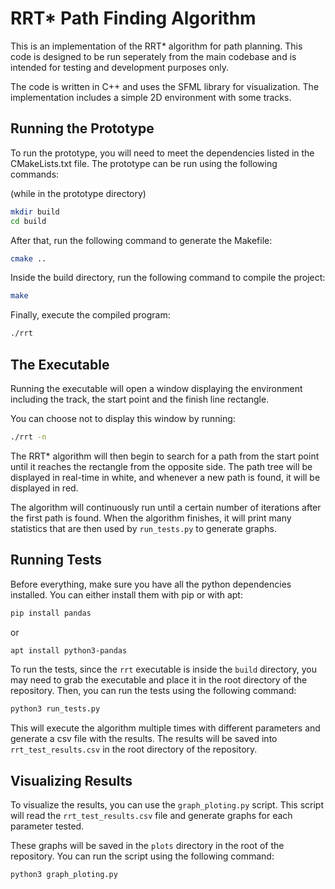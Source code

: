 # RRT* Path Finding Algorithm

This is an implementation of the RRT* algorithm for path planning. This code is designed to be run seperately from the main codebase and is intended for testing and development purposes only.

The code is written in C++ and uses the SFML library for visualization. The implementation includes a simple 2D environment with some tracks. 

## Running the Prototype

To run the prototype, you will need to meet the dependencies listed in the CMakeLists.txt file. The prototype can be run using the following commands:

(while in the prototype directory)
```bash
mkdir build
cd build
```

After that, run the following command to generate the Makefile:

```bash
cmake ..
```

Inside the build directory, run the following command to compile the project:

```bash
make
```

Finally, execute the compiled program:

```bash
./rrt
```

## The Executable

Running the executable will open a window displaying the environment including the track, the start point and the finish line rectangle.

You can choose not to display this window by running:

```bash
./rrt -n
```

The RRT* algorithm will then begin to search for a path from the start point until it reaches the rectangle from the opposite side. The path tree will be displayed in real-time in white, and whenever a new path is found, it will be displayed in red. 

The algorithm will continuously run until a certain number of iterations after the first path is found. When the algorithm finishes, it will print many statistics that are then used by `run_tests.py` to generate graphs.

## Running Tests

Before everything, make sure you have all the python dependencies installed. You can either install them with pip or with apt:

```bash
pip install pandas
```

or

```bash
apt install python3-pandas
```



To run the tests, since the `rrt` executable is inside the `build` directory, you may need to grab the executable and place it in the root directory of the repository.
Then, you can run the tests using the following command:

```bash
python3 run_tests.py
```

This will execute the algorithm multiple times with different parameters and generate a csv file with the results. The results will be saved into `rrt_test_results.csv` in the root directory of the repository.

## Visualizing Results

To visualize the results, you can use the `graph_ploting.py` script. This script will read the `rrt_test_results.csv` file and generate graphs for each parameter tested.

These graphs will be saved in the `plots` directory in the root of the repository. You can run the script using the following command:

```bash
python3 graph_ploting.py
```